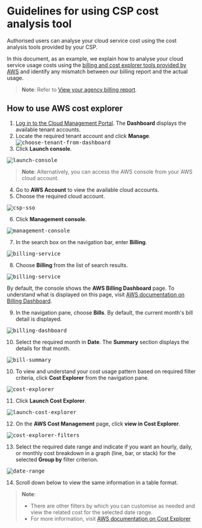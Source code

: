 # Guidelines for using CSP cost analysis tool

Authorised users can analyse your cloud service cost using the cost analysis tools provided by your CSP.

In this document, as an example, we explain how to analyse your cloud service usage costs using the [billing and cost explorer tools provided by AWS](#to-use-cost-explorer) and identify any mismatch between our billing report and the actual usage.


> **Note**:
> Refer to [View your agency billing report](#view-your-agency-billing-report).

## How to use AWS cost explorer

1. [Log in to the Cloud Management Portal](log-in-to-cmp). The **Dashboard** displays the available tenant accounts.
2. Locate the required tenant account and click **Manage**.
<kbd>![choose-tenant-from-dashboard](../images/view-billing-report-choose-tenant-account.png)</kbd>
3. Click **Launch console**.

<kbd>![launch-console](../images/launch-console.png)</kbd>

> **Note**:
> Alternatively, you can access the AWS console from your AWS cloud account.

4. Go to **AWS Account** to view the available cloud accounts.
5. Choose the required cloud account.

<kbd>![csp-sso](../images/csp-sso.png)</kbd>

6. Click **Management console**.

<kbd>![management-console](../images/aws-management-console.png)</kbd>

7. In the search box on the navigation bar, enter **Billing**.

<kbd>![billing-service](../images/go-to-billing-service.png)</kbd>

8. Choose **Billing** from the list of search results.

<kbd>![billing-service](../images/choose-billing-services.png)</kbd>


By default, the console shows the **AWS Billing Dashboard** page. To understand what is displayed on this page, visit [AWS documentation on Billing Dashboard](https://docs.aws.amazon.com/awsaccountbilling/latest/aboutv2/view-billing-dashboard.html).

9. In the navigation pane, choose **Bills**. By default, the current month's bill detail is displayed.

<kbd>![billing-dashboard](../images/view-bills.png)</kbd>

10. Select the required month in **Date**. The **Summary** section displays the details for that month.

<kbd>![bill-summary](../images/bill-summary.png)</kbd>

10. To view and understand your cost usage pattern based on required filter criteria, click **Cost Explorer** from the navigation pane.

<kbd>![cost-explorer](../images/cost-explorer.png)</kbd>

11. Click **Launch Cost Explorer**.

<kbd>![launch-cost-explorer](../images/launch-cost-explorer.png)</kbd>

12. On the **AWS Cost Management** page, click **view in Cost Explorer**.

<kbd>![cost-explorer-filters](../images/cost-explorer-filters.png)</kbd>

13. Select the required date range and indicate if you want an hourly, daily, or monthly cost breakdown in a graph (line, bar, or stack) for the selected **Group by** filter criterion.

<kbd>![date-range](../images/date-range.png)</kbd>

14. Scroll down below to view the same information in a table format.

> **Note**:
>- There are other filters by which you can customise as needed and view the related cost for the selected date range.
>- For more information, visit [AWS documentation on Cost Explorer](https://docs.aws.amazon.com/cost-management/latest/userguide/ce-what-is.html)

